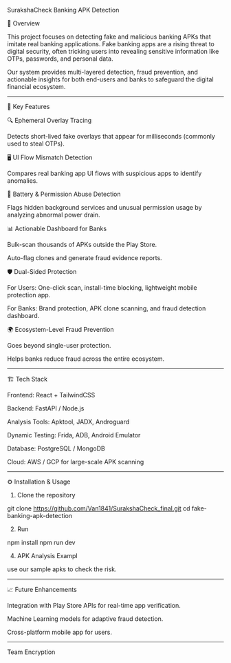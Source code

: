

SurakshaCheck Banking APK Detection

📌 Overview

This project focuses on detecting fake and malicious banking APKs that imitate real banking applications. Fake banking apps are a rising threat to digital security, often tricking users into revealing sensitive information like OTPs, passwords, and personal data.

Our system provides multi-layered detection, fraud prevention, and actionable insights for both end-users and banks to safeguard the digital financial ecosystem.


---

🚀 Key Features

🔍 Ephemeral Overlay Tracing

Detects short-lived fake overlays that appear for milliseconds (commonly used to steal OTPs).


🖥 UI Flow Mismatch Detection

Compares real banking app UI flows with suspicious apps to identify anomalies.


🔋 Battery & Permission Abuse Detection

Flags hidden background services and unusual permission usage by analyzing abnormal power drain.


📊 Actionable Dashboard for Banks

Bulk-scan thousands of APKs outside the Play Store.

Auto-flag clones and generate fraud evidence reports.


🛡 Dual-Sided Protection

For Users: One-click scan, install-time blocking, lightweight mobile protection app.

For Banks: Brand protection, APK clone scanning, and fraud detection dashboard.


🌍 Ecosystem-Level Fraud Prevention

Goes beyond single-user protection.

Helps banks reduce fraud across the entire ecosystem.



---

🏗 Tech Stack

Frontend: React + TailwindCSS

Backend: FastAPI / Node.js

Analysis Tools: Apktool, JADX, Androguard

Dynamic Testing: Frida, ADB, Android Emulator

Database: PostgreSQL / MongoDB

Cloud: AWS / GCP for large-scale APK scanning

---


⚙ Installation & Usage

1. Clone the repository



git clone https://github.com/Van1841/SurakshaCheck_final.git
cd fake-banking-apk-detection



2. Run 



npm install
npm run dev

4. APK Analysis Exampl

use our sample apks to check the risk.



---

📈 Future Enhancements

Integration with Play Store APIs for real-time app verification.

Machine Learning models for adaptive fraud detection.

Cross-platform mobile app for users.



---

Team Encryption